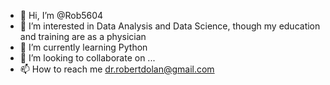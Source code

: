 - 👋 Hi, I’m @Rob5604
- 👀 I’m interested in Data Analysis and Data Science, though my education and training are as a physician
- 🌱 I’m currently learning Python
- 💞️ I’m looking to collaborate on ...
- 📫 How to reach me dr.robertdolan@gmail.com

<!---
Rob5604/Rob5604 is a ✨ special ✨ repository because its `README.md` (this file) appears on your GitHub profile.
You can click the Preview link to take a look at your changes.
--->
